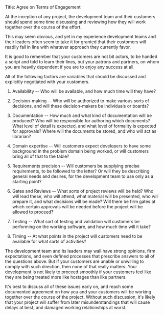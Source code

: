 Title: Agree on Terms of Engagement

At the inception of any project, the development team and their customers should spend some time discussing and reviewing how they will work together over the course of the effort.

This may seem obvious, and yet in my experience development teams and their leaders often seem to take it for granted that their customers will readily fall in line with whatever approach they currently favor.

It is good to remember that your customers are not bit actors, to be handed a script and told to learn their lines, but your patrons and partners, on whom you are heavily dependent if you are to enjoy any success at all.

All of the following factors are variables that should be discussed and explicitly negotiated with your customers.

1. Availability -- Who will be available, and how much time will they have?

2. Decision-making -- Who will be authorized to make various sorts of decisions, and will these decision-makers be individuals or boards?

3. Documentation -- How much and what kind of documentation will be produced? Who will be responsible for authoring which documents? What level of detail is expected, and what level of formality is expected for approvals? Where will the documents be stored, and who will act as librarian? 

4. Domain expertise -- Will customers expect developers to have some background in the problem domain being worked, or will customers bring all of that to the table?

5. Requirements precision -- Will customers be supplying precise requirements, to be followed to the letter? Or will they be describing general needs and desires, for the development team to use only as a starting point?

6. Gates and Reviews -- What sorts of project reviews will be held? Who will lead these, who will attend, what material will be presented, who will prepare it, and what decisions will be made? Will there be firm gates at which certain approvals will be needed before the project will be allowed to proceed? 

7. Testing -- What sort of testing and validation will customers be performing on the working software, and how much time will it take?

8. Timing -- At what points in the project will customers need to be available for what sorts of activities?

The development team and its leaders may wall have strong opinions, firm expectations, and even defined processes that prescribe answers to all of the questions above. But if your customers are unable or unwilling to comply with such direction, then none of that really matters. Your development is not likely to proceed smoothly if your customers feel like they are being treated more like hostages than like partners. 

It's best to discuss all of these issues early on, and reach some documented agreement on how you and your customers will be working together over the course of the project. Without such discussion, it's likely that your project will suffer from later misunderstandings that will cause delays at best, and damaged working relationships at worst. 

